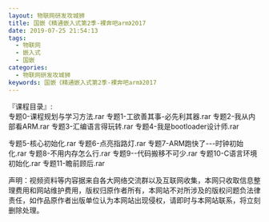 ```yaml
---
layout: 物联网研发攻城狮
title: 国嵌《精通嵌入式第2季-裸奔吧arm》2017     
date: 2019-07-25 21:54:13
tags:
  - 物联网
  - 嵌入式
  - 国嵌
categories:
  - 物联网研发攻城狮
keywords: 国嵌《精通嵌入式第2季-裸奔吧arm》2017    
---
```

『课程目录』:  
专题0-课程规划与学习方法.rar
专题1-工欲善其事-必先利其器.rar
专题2-我从内部看ARM.rar
专题3-汇编语言得玩转.rar
专题4-我是bootloader设计师.rar
<!-- more -->   
专题5-核心初始化.rar
专题6-点亮指路灯.rar
专题7-ARM跑快了---时钟初始化.rar
专题8-不用内存怎么行.rar
专题9--代码搬移不可少.rar
专题10-C语言环境初始化.rar
专题11-瞻前顾后.rar

<div class="post-copyright">
    <div class="post-copyright__author">
      <span class="post-copyright-meta">声明：视频资料等内容据来自各大网络交流群以及互联网收集，本网只收取信息整理费用和网站维护费用，版权归原作者所有，本网站不对所涉及的版权问题负法律责任，如作品原作者出版单位认为本网站出现侵权，请即时与本网站联系，将立刻删除处理。 </span>
    </div>
</div>

<blockquote class="blockquote-center">

</blockquote>

